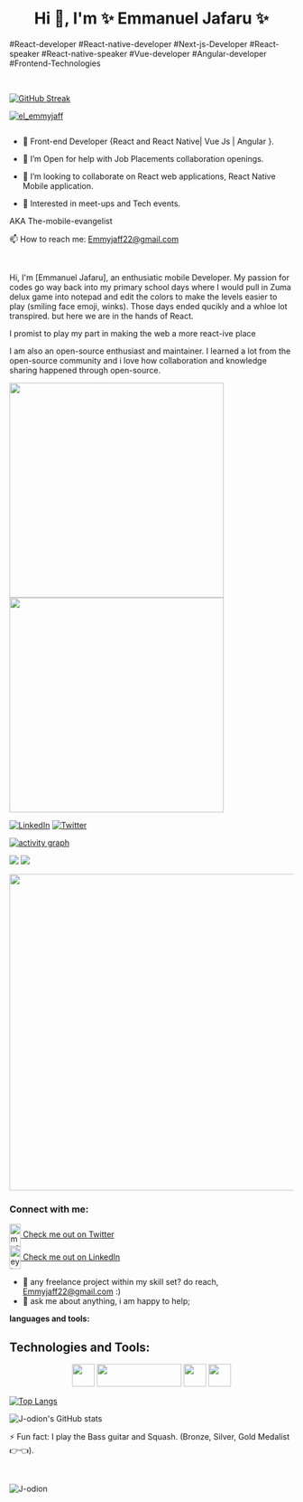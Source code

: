 <h1 align="center">Hi 👋, I'm  ✨ Emmanuel Jafaru ✨</h1>
<p>#React-developer #React-native-developer #Next-js-Developer #React-speaker #React-native-speaker #Vue-developer #Angular-developer #Frontend-Technologies</p>
<br>

[![GitHub Streak](https://streak-stats.demolab.com/?user=J-odion)](https://git.io/streak-stats)

<p align="left"> <a href="https://twitter.com/el_emmyjaff" target="blank"><img src="https://img.shields.io/twitter/follow/el_emmyjaff?style=social" alt="el_emmyjaff" /></a> </p>

<img src="https://komarev.com/ghpvc/?username=J-odion&style=flat-square&color=blue" alt=""/>

<!--
**J-odion/J-odion** is a ✨ _special_ ✨ repository because its `README.md` (this file) appears on your GitHub profile.

Here are some ideas to get you started:

- 🔭 I’m currently working on ...
- 🌱 I’m currently learning ...
- 👯 I’m looking to collaborate on ...
- 🤔 I’m looking for help with ...
- 💬 Ask me about ...
- 📫 How to reach me: ...
- 😄 Pronouns: ...
- ⚡ Fun fact: ...
-->

- 🌱 Front-end Developer {React and React Native| Vue Js | Angular }.

- 🤔 I’m Open for help with Job Placements collaboration openings.

- 👯 I’m looking to collaborate on React web applications, React Native Mobile application.

- 👯 Interested in meet-ups and Tech events.

AKA The-mobile-evangelist

📫 How to reach me: [Emmyjaff22@gmail.com](mailto:emmyjaff22@gmail.com)

<br />

Hi, I'm [Emmanuel Jafaru], an enthusiatic  mobile Developer. My passion for codes go way back into my primary school days where I would pull in Zuma delux game into notepad and edit the colors to make the levels easier to play (smiling face emoji, winks). Those days ended qucikly and a whloe lot transpired. but here we are in the hands of React.

I promist to play my part in making the web a more react-ive place

I am also an open-source enthusiast and maintainer. I learned a lot from the open-source community and i love how collaboration and knowledge sharing happened through open-source.


<div display="inline-flex" width="80%" margin-right ='20px' justify-content="space-between">
   
<img width="380px" margin="50px" src="https://github-readme-stats.vercel.app/api?username=J-odion&show_icons=true&hide_border=false&border_color=2fa4e7&count_private=true&theme=github_dark"/>

<img width="380px" src="https://github-readme-streak-stats.herokuapp.com/?user=J-odion&show_icons=true&count_private=true&include_all_commits=true&hide_border=false&locale=en&layout=compact&theme=github-dark"/>
</div>

[![LinkedIn](https://img.shields.io/badge/LinkedIn-%230077B5.svg?logo=linkedin&logoColor=white)](https://www.linkedin.com/in/emmanuel-jafaru/)
[![Twitter](https://img.shields.io/badge/Twitter-%231DA1F2.svg?logo=Twitter&logoColor=white)](https://twitter.com/em_odion) 

[![activity graph](https://activity-graph.herokuapp.com/graph?username=J-odion&bg_color=000000&color=2fa4e7&line=2fa4e7&point=none&area=true&area_color=2fa4e7&hide_border=true)](https://github.com/ashutosh00710/github-readme-activity-graph)

![](https://raw.githubusercontent.com/J-odion/github-statistics/master/generated/overview.svg#gh-dark-mode-only)
![](https://raw.githubusercontent.com/J-odion/github-statistics/master/generated/languages.svg#gh-dark-mode-only)

<img width="560px" src="https://wakatime.com/share/@emmyjaff/f70971dd-8e37-4d4f-b89f-f0210992d8df.png" />



<h3 align="left">Connect with me:</h3>
<p align="left">
<a href="https://twitter.com/el_emmyjaff" target="blank"><img align="center" src="https://raw.githubusercontent.com/rahuldkjain/github-profile-readme-generator/master/src/images/icons/Social/twitter.svg" alt="mofe_iv" height="40" width="20" /> Check me out on Twitter</a> <br />
<a href="https://inkedin.com/in/emmanuel-jafaru/" target="blank"><img align="center" src="https://raw.githubusercontent.com/rahuldkjain/github-profile-readme-generator/master/src/images/icons/Social/linked-in-alt.svg" alt="eyimofe ogunbiyi" height="40" width="20"  /> Check me out on LinkedIn</a>
</p>





  
- 💼 any freelance project within my skill set? do reach, [Emmyjaff22@gmail.com](mailto:emmyjaff22@gmail.com) :)
- 💬 ask me about anything, i am happy to help;

**languages and tools:**  
## Technologies and Tools:


<p align="center">
<img src="https://d33wubrfki0l68.cloudfront.net/554c3b0e09cf167f0281fda839a5433f2040b349/ecfc9/img/header_logo.svg" width="40" height="40" />
<img src="https://angular.io/assets/images/logos/angular/logo-nav@2x.png" width="150" height="40" />
<img src="https://www.w3schools.com/whatis/img_vue.jpg" width="40" height="40" />
<img src="https://pbs.twimg.com/media/FAXymZJXIAkERod.jpg" background-color="white" width="40" height="40" />
</p>

[![Top Langs](https://github-readme-stats.vercel.app/api/top-langs/?username=J-odion&langs_count=8&theme=dracula&border_radius=10&layout=compact&hide=python,C,powershell)](https://github.com/J-odion/github-readme-stats)

![J-odion's GitHub stats](https://github-readme-stats.vercel.app/api?username=J-odion&count_private=true&theme=radical&border_radius=20)

⚡ Fun fact: I play the Bass guitar and Squash. (Bronze, Silver, Gold Medalist 👉👈). <br>


&nbsp;

<p align="left"> <img src="https://komarev.com/ghpvc/?username=J-odion&label=Profile%20views&color=F75412&style=flat" alt="J-odion" /> </p>


